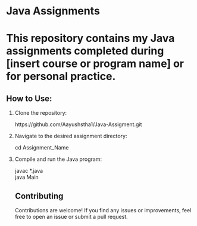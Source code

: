<h1>Java Assignments<h1>
<p>This repository contains my Java assignments completed during [insert course or program name] or for personal practice.</p>

<h2>How to Use:</h2>
<ol type="1">
<li>Clone the repository:</li>
<p> https://github.com/Aayushstha1/Java-Assigment.git </p>
<li>Navigate to the desired assignment directory:</li>
<p>cd Assignment_Name</p>
<li>Compile and run the Java program:</li>
<p>javac *.java<br>
java Main</p>
<h2>Contributing</h2>
<p>Contributions are welcome! If you find any issues or improvements, feel free to open an issue or submit a pull request.</p>







